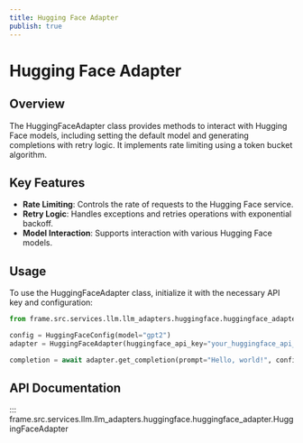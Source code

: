 ```yaml
---
title: Hugging Face Adapter
publish: true
---
```


# Hugging Face Adapter

## Overview

The HuggingFaceAdapter class provides methods to interact with Hugging Face models, including setting the default model and generating completions with retry logic. It implements rate limiting using a token bucket algorithm.

## Key Features

- **Rate Limiting**: Controls the rate of requests to the Hugging Face service.
- **Retry Logic**: Handles exceptions and retries operations with exponential backoff.
- **Model Interaction**: Supports interaction with various Hugging Face models.

## Usage

To use the HuggingFaceAdapter class, initialize it with the necessary API key and configuration:

```python
from frame.src.services.llm.llm_adapters.huggingface.huggingface_adapter import HuggingFaceAdapter, HuggingFaceConfig

config = HuggingFaceConfig(model="gpt2")
adapter = HuggingFaceAdapter(huggingface_api_key="your_huggingface_api_key")

completion = await adapter.get_completion(prompt="Hello, world!", config=config)
```

## API Documentation

::: frame.src.services.llm.llm_adapters.huggingface.huggingface_adapter.HuggingFaceAdapter
